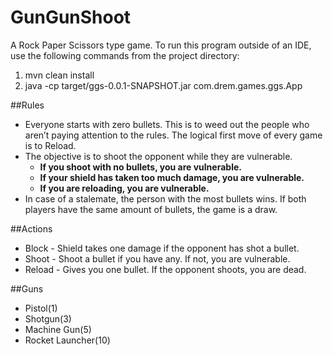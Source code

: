 # GunGunShoot
A Rock Paper Scissors type game. To run this program outside of an IDE, use the following commands from the project directory:

1. mvn clean install
2. java -cp target/ggs-0.0.1-SNAPSHOT.jar com.drem.games.ggs.App
 
##Rules
* Everyone starts with zero bullets. This is to weed out the people who aren’t paying attention to the rules. The logical first move of every game is to Reload.
* The objective is to shoot the opponent while they are vulnerable.
    * **If you shoot with no bullets, you are vulnerable.** 
    * **If your shield has taken too much damage, you are vulnerable.**
    * **If you are reloading, you are vulnerable.**
* In case of a stalemate, the person with the most bullets wins. If both players have the same amount of bullets, the game is a draw.

##Actions
* Block - Shield takes one damage if the opponent has shot a bullet.
* Shoot - Shoot a bullet if you have any. If not, you are vulnerable. 
* Reload - Gives you one bullet. If the opponent shoots, you are dead.

##Guns
* Pistol(1)
* Shotgun(3)
* Machine Gun(5)
* Rocket Launcher(10)
